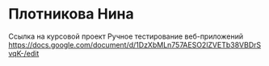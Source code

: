 # Плотникова Нина

Ссылка на курсовой проект Ручное тестирование веб-приложений
https://docs.google.com/document/d/1DzXbMLn757AESO2lZVETb38VBDrSvqK-/edit
## 
